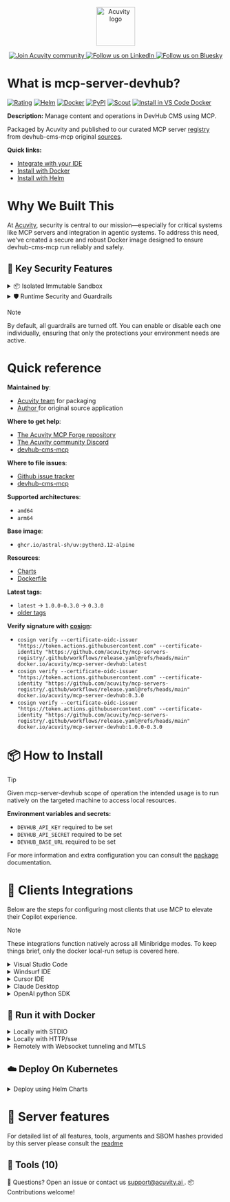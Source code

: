 <p align="center">
  <a href="https://acuvity.ai">
    <picture>
      <img src="https://mma.prnewswire.com/media/2544052/Acuvity__Logo.jpg" height="90" alt="Acuvity logo"/>
    </picture>
  </a>
</p>
<p align="center">
  <a href="https://discord.gg/BkU7fBkrNk">
    <img src="https://img.shields.io/badge/Acuvity-Join-7289DA?logo=discord&logoColor=fff" alt="Join Acuvity community" />
  </a>
<a href="https://www.linkedin.com/company/acuvity/">
    <img src="https://img.shields.io/badge/LinkedIn-Follow-7289DA" alt="Follow us on LinkedIn" />
  </a>
<a href="https://bsky.app/profile/acuvity.bsky.social">
    <img src="https://img.shields.io/badge/Bluesky-Follow-7289DA"?logo=bluesky&logoColor=fff" alt="Follow us on Bluesky" />
  </a>
</p>


# What is mcp-server-devhub?

[![Rating](https://img.shields.io/badge/B-3775A9?label=Rating)](https://docs.anthropic.com/en/docs/build-with-claude/tool-use/implement-tool-use#best-practices-for-tool-definitions)
[![Helm](https://img.shields.io/badge/1.0.0-3775A9?logo=helm&label=Charts&logoColor=fff)](https://hub.docker.com/r/acuvity/mcp-server-devhub/tags/)
[![Docker](https://img.shields.io/docker/image-size/acuvity/mcp-server-devhub/0.3.0?logo=docker&logoColor=fff&label=0.3.0)](https://hub.docker.com/r/acuvity/mcp-server-devhub)
[![PyPI](https://img.shields.io/badge/0.3.0-3775A9?logo=pypi&logoColor=fff&label=devhub-cms-mcp)](https://github.com/devhub/devhub-cms-mcp)
[![Scout](https://img.shields.io/badge/Active-3775A9?logo=docker&logoColor=fff&label=Scout)](https://hub.docker.com/r/acuvity/mcp-server-devhub/)
[![Install in VS Code Docker](https://img.shields.io/badge/VS_Code-One_click_install-0078d7?logo=githubcopilot)](https://insiders.vscode.dev/redirect/mcp/install?name=mcp-server-devhub&config=%7B%22args%22%3A%5B%22run%22%2C%22-i%22%2C%22--rm%22%2C%22--read-only%22%2C%22-e%22%2C%22DEVHUB_API_KEY%22%2C%22-e%22%2C%22DEVHUB_API_SECRET%22%2C%22-e%22%2C%22DEVHUB_BASE_URL%22%2C%22docker.io%2Facuvity%2Fmcp-server-devhub%3A0.3.0%22%5D%2C%22command%22%3A%22docker%22%7D)

**Description:** Manage content and operations in DevHub CMS using MCP.

Packaged by Acuvity and published to our curated MCP server [registry](https://mcp.acuvity.ai) from devhub-cms-mcp original [sources](https://github.com/devhub/devhub-cms-mcp).

**Quick links:**

- [Integrate with your IDE](https://github.com/acuvity/mcp-servers-registry/blob/main/mcp-server-devhub/docker/README.md#-clients-integrations)
- [Install with Docker](https://github.com/acuvity/mcp-servers-registry/tree/main/mcp-server-devhub/docker/README.md#-run-it-with-docker)
- [Install with Helm](https://github.com/acuvity/mcp-servers-registry/tree/main/mcp-server-devhub/charts/mcp-server-devhub/README.md#how-to-install)

# Why We Built This

At [Acuvity](https://acuvity.ai), security is central to our mission—especially for critical systems like MCP servers and integration in agentic systems.
To address this need, we've created a secure and robust Docker image designed to ensure devhub-cms-mcp run reliably and safely.

## 🔐 Key Security Features

<details>
<summary>📦 Isolated Immutable Sandbox </summary>

- **Isolated Execution**: All tools run within secure, containerized sandboxes to enforce process isolation and prevent lateral movement.
- **Non-root by Default**: Enforces least-privilege principles, minimizing the impact of potential security breaches.
- **Read-only Filesystem**: Ensures runtime immutability, preventing unauthorized modification.
- **Version Pinning**: Guarantees consistency and reproducibility across deployments by locking tool and dependency versions.
- **CVE Scanning**: Continuously scans images for known vulnerabilities using [Docker Scout](https://docs.docker.com/scout/) to support proactive mitigation.
- **SBOM & Provenance**: Delivers full supply chain transparency by embedding metadata and traceable build information."
</details>

<details>
<summary>🛡️ Runtime Security and Guardrails</summary>

**Minibridge Integration**: [Minibridge](https://github.com/acuvity/minibridge) establishes secure Agent-to-MCP connectivity, supports Rego/HTTP-based policy enforcement 🕵️, and simplifies orchestration.

The [ARC](https://github.com/acuvity/mcp-servers-registry/tree/main) container includes a [built-in Rego policy](https://github.com/acuvity/mcp-servers-registry/tree/main/mcp-server-devhub/docker/policy.rego) that enables a set of runtime "guardrails"" to help enforce security, privacy, and correct usage of your services. Below is an overview of each guardrail provided.

### 🔒 Resource Integrity

**Mitigates MCP Rug Pull Attacks**

* **Goal:** Protect users from malicious tool description changes after initial approval, preventing post-installation manipulation or deception.
* **Mechanism:** Locks tool descriptions upon client approval and verifies their integrity before execution. Any modification to the description triggers a security violation, blocking unauthorized changes from server-side updates.

### 🛡️ Guardrails

#### Covert Instruction Detection

Monitors incoming requests for hidden or obfuscated directives that could alter policy behavior.

* **Goal:** Stop attackers from slipping unnoticed commands or payloads into otherwise harmless data.
* **Mechanism:** Applies a library of regex patterns and binary‐encoding checks to the full request body. If any pattern matches a known covert channel (e.g., steganographic markers, hidden HTML tags, escape-sequence tricks), the request is rejected.

#### Sensitive Pattern Detection

Block user-defined sensitive data patterns (credential paths, filesystem references).

* **Goal:** Block accidental or malicious inclusion of sensitive information that violates data-handling rules.
* **Mechanism:** Runs a curated set of regexes against all payloads and tool descriptions—matching patterns such as `.env` files, RSA key paths, directory traversal sequences.

#### Shadowing Pattern Detection

Detects and blocks "shadowing" attacks, where a malicious MCP server sneaks hidden directives into its own tool descriptions to hijack or override the behavior of other, trusted tools.

* **Goal:** Stop a rogue server from poisoning the agent’s logic by embedding instructions that alter how a different server’s tools operate (e.g., forcing all emails to go to an attacker’s address even when the user calls a separate `send_email` tool).
* **Mechanism:** During policy load, each tool description is scanned for cross‐tool override patterns—such as `<IMPORTANT>` sections referencing other tool names, hidden side‐effects, or directives that apply to a different server’s API. Any description that attempts to shadow or extend instructions for a tool outside its own namespace triggers a policy violation and is rejected.

#### Schema Misuse Prevention

Enforces strict adherence to MCP input schemas.

* **Goal:** Prevent malformed or unexpected fields from bypassing validations, causing runtime errors, or enabling injections.
* **Mechanism:** Compares each incoming JSON object against the declared schema (required properties, allowed keys, types). Any extra, missing, or mistyped field triggers an immediate policy violation.

#### Cross-Origin Tool Access

Controls whether tools may invoke tools or services from external origins.

* **Goal:** Prevent untrusted or out-of-scope services from being called.
* **Mechanism:** Examines tool invocation requests and outgoing calls, verifying each target against an allowlist of approved domains or service names. Calls to any non-approved origin are blocked.

#### Secrets Redaction

Automatically masks sensitive values so they never appear in logs or responses.

* **Goal:** Ensure that API keys, tokens, passwords, and other credentials cannot leak in plaintext.
* **Mechanism:** Scans every text output for known secret formats (e.g., AWS keys, GitHub PATs, JWTs). Matches are replaced with `[REDACTED]` before the response is sent or recorded.

These controls ensure robust runtime integrity, prevent unauthorized behavior, and provide a foundation for secure-by-design system operations.

### Enable guardrails

To activate guardrails in your Docker containers, define the `GUARDRAILS` environment variable with the protections you need. Available options:
- covert-instruction-detection
- sensitive-pattern-detection
- shadowing-pattern-detection
- schema-misuse-prevention
- cross-origin-tool-access
- secrets-redaction

For example adding:
- `-e GUARDRAILS="secrets-redaction covert-instruction-detection"`
to your docker arguments will enable the `secrets-redaction` and `covert-instruction-detection` guardrails.


## 🔒 Basic Authentication via Shared Secret

Provides a lightweight auth layer using a single shared token.

* **Mechanism:** Expects clients to send an `Authorization` header with the predefined secret.
* **Use Case:** Quickly lock down your endpoint in development or simple internal deployments—no complex OAuth/OIDC setup required.

To turn on Basic Authentication, add `BASIC_AUTH_SECRET` like:
- `-e BASIC_AUTH_SECRET="supersecret"`
to your docker arguments. This will enable the Basic Authentication check.

> While basic auth will protect against unauthorized access, you should use it only in controlled environment,
> rotate credentials frequently and **always** use TLS.

</details>

> [!NOTE]
> By default, all guardrails are turned off. You can enable or disable each one individually, ensuring that only the protections your environment needs are active.


# Quick reference

**Maintained by**:
  - [Acuvity team](mailto:support@acuvity.ai) for packaging
  - [ Author ](https://github.com/devhub/devhub-cms-mcp) for original source application

**Where to get help**:
  - [The Acuvity MCP Forge repository](https://github.com/acuvity/mcp-servers-registry)
  - [The Acuvity community Discord](https://discord.gg/BkU7fBkrNk)
  - [ devhub-cms-mcp ](https://github.com/devhub/devhub-cms-mcp)

**Where to file issues**:
  - [Github issue tracker](https://github.com/acuvity/mcp-servers-registry/issues)
  - [ devhub-cms-mcp ](https://github.com/devhub/devhub-cms-mcp)

**Supported architectures**:
  - `amd64`
  - `arm64`

**Base image**:
  - `ghcr.io/astral-sh/uv:python3.12-alpine`

**Resources**:
  - [Charts](https://github.com/acuvity/mcp-servers-registry/tree/main/mcp-server-devhub/charts/mcp-server-devhub)
  - [Dockerfile](https://github.com/acuvity/mcp-servers-registry/tree/main/mcp-server-devhub/docker/Dockerfile)

**Latest tags:**
  - `latest` -> `1.0.0-0.3.0` -> `0.3.0`
  - [older tags](https://hub.docker.com/r/acuvity/mcp-server-devhub/tags)

**Verify signature with [cosign](https://github.com/sigstore/cosign):**
  - `cosign verify --certificate-oidc-issuer "https://token.actions.githubusercontent.com" --certificate-identity "https://github.com/acuvity/mcp-servers-registry/.github/workflows/release.yaml@refs/heads/main" docker.io/acuvity/mcp-server-devhub:latest`
  - `cosign verify --certificate-oidc-issuer "https://token.actions.githubusercontent.com" --certificate-identity "https://github.com/acuvity/mcp-servers-registry/.github/workflows/release.yaml@refs/heads/main" docker.io/acuvity/mcp-server-devhub:0.3.0`
  - `cosign verify --certificate-oidc-issuer "https://token.actions.githubusercontent.com" --certificate-identity "https://github.com/acuvity/mcp-servers-registry/.github/workflows/release.yaml@refs/heads/main" docker.io/acuvity/mcp-server-devhub:1.0.0-0.3.0`

# 📦 How to Install


> [!TIP]
> Given mcp-server-devhub scope of operation the intended usage is to run natively on the targeted machine to access local resources.

**Environment variables and secrets:**
  - `DEVHUB_API_KEY` required to be set
  - `DEVHUB_API_SECRET` required to be set
  - `DEVHUB_BASE_URL` required to be set

For more information and extra configuration you can consult the [package](https://github.com/devhub/devhub-cms-mcp) documentation.

# 🧰 Clients Integrations

Below are the steps for configuring most clients that use MCP to elevate their Copilot experience.

> [!NOTE]
> These integrations function natively across all Minibridge modes.
> To keep things brief, only the docker local-run setup is covered here.

<details>
<summary>Visual Studio Code</summary>

To get started immediately, you can use the "one-click" link below:

[![Install in VS Code Docker](https://img.shields.io/badge/VS_Code-One_click_install-0078d7?logo=githubcopilot)](https://insiders.vscode.dev/redirect/mcp/install?name=mcp-server-devhub&config=%7B%22args%22%3A%5B%22run%22%2C%22-i%22%2C%22--rm%22%2C%22--read-only%22%2C%22-e%22%2C%22DEVHUB_API_KEY%22%2C%22-e%22%2C%22DEVHUB_API_SECRET%22%2C%22-e%22%2C%22DEVHUB_BASE_URL%22%2C%22docker.io%2Facuvity%2Fmcp-server-devhub%3A0.3.0%22%5D%2C%22command%22%3A%22docker%22%7D)

## Global scope

Press `ctrl + shift + p` and type `Preferences: Open User Settings JSON` to add the following section:

```json
{
  "mcp": {
    "servers": {
      "acuvity-mcp-server-devhub": {
        "env": {
          "DEVHUB_API_KEY": "TO_BE_SET",
          "DEVHUB_API_SECRET": "TO_BE_SET",
          "DEVHUB_BASE_URL": "TO_BE_SET"
        },
        "command": "docker",
        "args": [
          "run",
          "-i",
          "--rm",
          "--read-only",
          "-e",
          "DEVHUB_API_KEY",
          "-e",
          "DEVHUB_API_SECRET",
          "-e",
          "DEVHUB_BASE_URL",
          "docker.io/acuvity/mcp-server-devhub:0.3.0"
        ]
      }
    }
  }
}
```

## Workspace scope

In your workspace create a file called `.vscode/mcp.json` and add the following section:

```json
{
  "servers": {
    "acuvity-mcp-server-devhub": {
      "env": {
        "DEVHUB_API_KEY": "TO_BE_SET",
        "DEVHUB_API_SECRET": "TO_BE_SET",
        "DEVHUB_BASE_URL": "TO_BE_SET"
      },
      "command": "docker",
      "args": [
        "run",
        "-i",
        "--rm",
        "--read-only",
        "-e",
        "DEVHUB_API_KEY",
        "-e",
        "DEVHUB_API_SECRET",
        "-e",
        "DEVHUB_BASE_URL",
        "docker.io/acuvity/mcp-server-devhub:0.3.0"
      ]
    }
  }
}
```

> To pass secrets you should use the `promptString` input type described in the [Visual Studio Code documentation](https://code.visualstudio.com/docs/copilot/chat/mcp-servers).

</details>

<details>
<summary>Windsurf IDE</summary>

In `~/.codeium/windsurf/mcp_config.json` add the following section:

```json
{
  "mcpServers": {
    "acuvity-mcp-server-devhub": {
      "env": {
        "DEVHUB_API_KEY": "TO_BE_SET",
        "DEVHUB_API_SECRET": "TO_BE_SET",
        "DEVHUB_BASE_URL": "TO_BE_SET"
      },
      "command": "docker",
      "args": [
        "run",
        "-i",
        "--rm",
        "--read-only",
        "-e",
        "DEVHUB_API_KEY",
        "-e",
        "DEVHUB_API_SECRET",
        "-e",
        "DEVHUB_BASE_URL",
        "docker.io/acuvity/mcp-server-devhub:0.3.0"
      ]
    }
  }
}
```

See [Windsurf documentation](https://docs.windsurf.com/windsurf/mcp) for more info.

</details>

<details>
<summary>Cursor IDE</summary>

Add the following JSON block to your mcp configuration file:
- `~/.cursor/mcp.json` for global scope
- `.cursor/mcp.json` for project scope

```json
{
  "mcpServers": {
    "acuvity-mcp-server-devhub": {
      "env": {
        "DEVHUB_API_KEY": "TO_BE_SET",
        "DEVHUB_API_SECRET": "TO_BE_SET",
        "DEVHUB_BASE_URL": "TO_BE_SET"
      },
      "command": "docker",
      "args": [
        "run",
        "-i",
        "--rm",
        "--read-only",
        "-e",
        "DEVHUB_API_KEY",
        "-e",
        "DEVHUB_API_SECRET",
        "-e",
        "DEVHUB_BASE_URL",
        "docker.io/acuvity/mcp-server-devhub:0.3.0"
      ]
    }
  }
}
```

See [cursor documentation](https://docs.cursor.com/context/model-context-protocol) for more information.

</details>
<details>

<summary>Claude Desktop</summary>

In the `claude_desktop_config.json` configuration file add the following section:

```json
{
  "mcpServers": {
    "acuvity-mcp-server-devhub": {
      "env": {
        "DEVHUB_API_KEY": "TO_BE_SET",
        "DEVHUB_API_SECRET": "TO_BE_SET",
        "DEVHUB_BASE_URL": "TO_BE_SET"
      },
      "command": "docker",
      "args": [
        "run",
        "-i",
        "--rm",
        "--read-only",
        "-e",
        "DEVHUB_API_KEY",
        "-e",
        "DEVHUB_API_SECRET",
        "-e",
        "DEVHUB_BASE_URL",
        "docker.io/acuvity/mcp-server-devhub:0.3.0"
      ]
    }
  }
}
```

See [Anthropic documentation](https://docs.anthropic.com/en/docs/agents-and-tools/mcp) for more information.
</details>

<details>
<summary>OpenAI python SDK</summary>

## Running locally

```python
async with MCPServerStdio(
    params={
        "env": {"DEVHUB_API_KEY":"TO_BE_SET","DEVHUB_API_SECRET":"TO_BE_SET","DEVHUB_BASE_URL":"TO_BE_SET"},
        "command": "docker",
        "args": ["run","-i","--rm","--read-only","-e","DEVHUB_API_KEY","-e","DEVHUB_API_SECRET","-e","DEVHUB_BASE_URL","docker.io/acuvity/mcp-server-devhub:0.3.0"]
    }
) as server:
    tools = await server.list_tools()
```

## Running remotely

```python
async with MCPServerSse(
    params={
        "url": "http://<ip>:<port>/sse",
    }
) as server:
    tools = await server.list_tools()
```

See [OpenAI Agents SDK docs](https://openai.github.io/openai-agents-python/mcp/) for more info.

</details>

## 🐳 Run it with Docker

<details>
<summary>Locally with STDIO</summary>

In your client configuration set:

- command: `docker`
- arguments: `run -i --rm --read-only -e DEVHUB_API_KEY -e DEVHUB_API_SECRET -e DEVHUB_BASE_URL docker.io/acuvity/mcp-server-devhub:0.3.0`

</details>

<details>
<summary>Locally with HTTP/sse</summary>

Simply run as:

```console
docker run -it -p 8000:8000 --rm --read-only -e DEVHUB_API_KEY -e DEVHUB_API_SECRET -e DEVHUB_BASE_URL docker.io/acuvity/mcp-server-devhub:0.3.0
```

Then on your application/client, you can configure to use it like:

```json
{
  "mcpServers": {
    "acuvity-mcp-server-devhub": {
      "url": "http://localhost:8000/sse"
    }
  }
}
```

You might have to use different ports for different tools.

</details>

<details>
<summary>Remotely with Websocket tunneling and MTLS </summary>

> This section assume you are familiar with TLS and certificates and will require:
> - a server certificate with proper DNS/IP field matching your tool deployment.
> - a client-ca used to sign client certificates

1. Start the server in `backend` mode
 - add an environment variable like `-e MINIBRIDGE_MODE=backend`
 - add the TLS certificates (recommended) through a volume let's say `/certs` ex (`-v $PWD/certs:/certs`)
 - instruct minibridge to use those certs with
   - `-e MINIBRIDGE_TLS_SERVER_CERT=/certs/server-cert.pem`
   - `-e MINIBRIDGE_TLS_SERVER_KEY=/certs/server-key.pem`
   - `-e MINIBRIDGE_TLS_SERVER_KEY_PASS=optional`
   - `-e MINIBRIDGE_TLS_SERVER_CLIENT_CA=/certs/client-ca.pem`

2. Start `minibridge` locally in frontend mode:
  - Get [minibridge](https://github.com/acuvity/minibridge) binary for your OS.

In your client configuration, Minibridge works like any other STDIO command.

Example for Claude Desktop:

```json
{
  "mcpServers": {
    "acuvity-mcp-server-devhub": {
      "command": "minibridge",
      "args": ["frontend", "--backend", "wss://<remote-url>:8000/ws", "--tls-client-backend-ca", "/path/to/ca/that/signed/the/server-cert.pem/ca.pem", "--tls-client-cert", "/path/to/client-cert.pem", "--tls-client-key", "/path/to/client-key.pem"]
    }
  }
}
```

That's it.

Minibridge offers a host of additional features. For step-by-step guidance, please visit the wiki. And if anything’s unclear, don’t hesitate to reach out!

</details>

## ☁️ Deploy On Kubernetes

<details>
<summary>Deploy using Helm Charts</summary>

### Chart settings requirements

This chart requires some mandatory information to be installed.

**Mandatory Secrets**:
  - `DEVHUB_API_KEY` secret to be set as secrets.DEVHUB_API_KEY either by `.value` or from existing with `.valueFrom`
  - `DEVHUB_API_SECRET` secret to be set as secrets.DEVHUB_API_SECRET either by `.value` or from existing with `.valueFrom`

**Mandatory Environment variables**:
  - `DEVHUB_BASE_URL` environment variable to be set by env.DEVHUB_BASE_URL

### How to install

You can inspect the chart `README`:

```console
helm show readme oci://docker.io/acuvity/mcp-server-devhub --version 1.0.0
````

You can inspect the values that you can configure:

```console
helm show values oci://docker.io/acuvity/mcp-server-devhub --version 1.0.0
````

Install with helm

```console
helm install mcp-server-devhub oci://docker.io/acuvity/mcp-server-devhub --version 1.0.0
```

From there your MCP server mcp-server-devhub will be reachable by default through `http/sse` from inside the cluster using the Kubernetes Service `mcp-server-devhub` on port `8000` by default. You can change that by looking at the `service` section of the `values.yaml` file.

### How to Monitor

The deployment will create a Kubernetes service with a `healthPort`, that is used for liveness probes and readiness probes. This health port can also be used by the monitoring stack of your choice and exposes metrics under the `/metrics` path.

See full charts [Readme](https://github.com/acuvity/mcp-servers-registry/tree/main/mcp-server-devhub/charts/mcp-server-devhub/README.md) for more details about settings and runtime security including guardrails activation.

</details>

# 🧠 Server features

For detailed list of all features, tools, arguments and SBOM hashes provided by this server please consult the [readme](https://github.com/acuvity/mcp-servers-registry/tree/main/mcp-server-devhub)

## 🧰 Tools (10)


💬 Questions? Open an issue or contact us [ support@acuvity.ai ](mailto:support@acuvity.ai).
📦 Contributions welcome!
